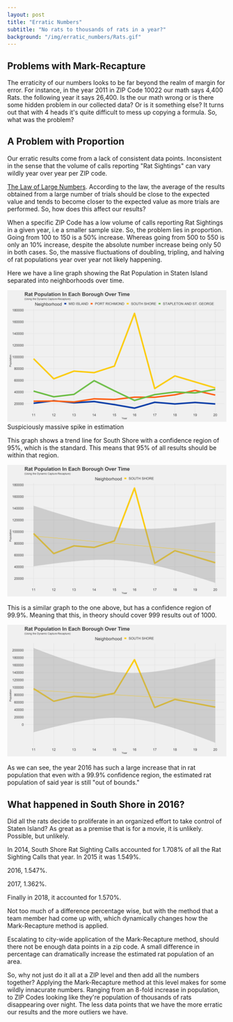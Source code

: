 ```yaml
---
layout: post
title: "Erratic Numbers"
subtitle: "No rats to thousands of rats in a year?"
background: "/img/erratic_numbers/Rats.gif"
---
```


## Problems with Mark-Recapture

The erraticity of our numbers looks to be far beyond the realm of margin for error. For instance, in the year 2011 in ZIP Code 10022 our math says 4,400 Rats. the following year it says 26,400. Is the our math wrong or is there some hidden problem in our collected data? Or is it something else? It turns out that with 4 heads it's quite difficult to mess up copying a formula. So, what was the problem?

## A Problem with Proportion

Our erratic results come from a lack of consistent data points. Inconsistent in the sense that the volume of calls reporting "Rat Sightings" can vary wildly year over year per ZIP code.

[The Law of Large Numbers](https://en.wikipedia.org/wiki/Law_of_large_numbers). According to the law, the average of the results obtained from a large number of trials should be close to the expected value and tends to become closer to the expected value as more trials are performed. So, how does this affect our results?

When a specific ZIP Code has a low volume of calls reporting Rat Sightings in a given year, i.e a smaller sample size. So, the problem lies in proportion. Going from 100 to 150 is a 50% increase. Whereas going from 500 to 550 is only an 10% increase, despite the absolute number increase being only 50 in both cases. So, the massive fluctuations of doubling, tripling, and halving of rat populations year over year not likely happening.

Here we have a line graph showing the Rat Population in Staten Island separated into neighborhoods over time.

![statenisland](\img\erratic_numbers\staten_3x5.png)
<span class="caption text-muted">Suspiciously massive spike in estimation</span>

This graph shows a trend line for South Shore with a confidence region of 95%, which is the standard. This means that 95% of all results should be within that region.

![southshore](\img\erratic_numbers\southshore_3x5.png)

This is a similar graph to the one above, but has a confidence region of 99.9%. Meaning that this, in theory should cover 999 results out of 1000.

![soutshore999](\img\erratic_numbers\southshore999_3x5.png)

As we can see, the year 2016 has such a large increase that in rat population that even with a 99.9% confidence region, the estimated rat population of said year is still "out of bounds."

## What happened in South Shore in 2016?

Did all the rats decide to proliferate in an organized effort to take control of Staten Island? As great as a premise that is for a movie, it is unlikely. Possible, but unlikely.

In 2014, South Shore Rat Sighting Calls accounted for 1.708% of all the Rat Sighting Calls that year. In 2015 it was 1.549%.

<p></p>
2016, 1.547%.
<p></p>
2017, 1.362%.
<p></p>

Finally in 2018, it accounted for 1.570%.

Not too much of a difference percentage wise, but with the method that a team member had come up with, which dynamically changes how the Mark-Recapture method is applied.

Escalating to city-wide application of the Mark-Recapture method, should there not be enough data points in a zip code.
A small difference in percentage can dramatically increase the estimated rat population of an area.

So, why not just do it all at a ZIP level and then add all the numbers together? Applying the Mark-Recapture method at this level makes for some wildly innacurate numbers. Ranging from an 8-fold increase in population, to ZIP Codes looking like they're population of thousands of rats disappearing over night. The less data points that we have the more erratic our results and the more outliers we have.
